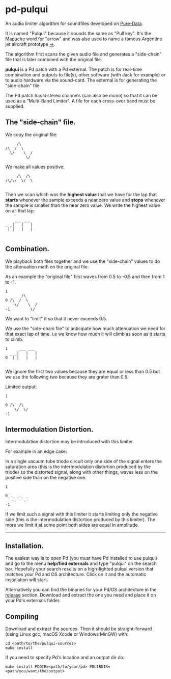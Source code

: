 # pd-pulqui #

An audio limiter algorithm for soundfiles developed on [Pure-Data](https://github.com/pure-data/pure-data).

It is named "Pulqui" because it sounds the same as "Pull key". It's the [Mapuche](https://en.wikipedia.org/wiki/Mapuche) word for "arrow" and was also used to name a famous Argentine jet aircraft prototype [->](https://en.wikipedia.org/wiki/FMA_I.Ae._27_Pulqui_I).

The algorithm first scans the given audio file and generates a "side-chain" file that is later combined with the original file.

**pulqui** is a Pd patch with a Pd external. The patch is for real-time combination and outputs to file(s), other software (with Jack for example) or to audio hardware via the sound-card. The external is for generating the "side-chain" file.

The Pd patch has 6 stereo channels (can also be mono) so that it can be used as a "Multi-Band Limiter". A file for each cross-over band must be supplied.

## The "side-chain" file. ##

We copy the original file:

```
     /\
/\  /  \    
  \/    \  /
         \/
```

We make all values positive:

```
     /\  /\
/\/\/  \/  \    
               
```

Then we scan which was the **highest value** that we have for the lap that **starts** whenever the sample exceeds a near zero value and **stops** whenever the sample is smaller than the near zero value. We write the highest value on all that lap:

```
    ___ ___
_ _|   |   |
 | |   |   |
               
```

## Combination. ##

We playback both files together and we use the "side-chain" values to do the attenuation math on the original file.

As an example the "original file" first waves from 0.5 to -0.5 and then from 1 to -1. 

```
1
       /\
0 /\  /  \    
    \/    \  /
-1         \/

```
We want to "limit" it so that it never exceeds 0.5. 

We use the "side-chain file" to anticipate how much attenuation we need for that exact lap of time. i.e we know how much it will climb as soon as it starts to climb.

```
1     ___ ___
  _ _|   |   |
0  | |   |   |
               
```
We ignore the first two values because they are equal or less than 0.5 but we use the following two because they are grater than 0.5.

Limited output:

```
1
     
0 /\  /\      
    \/  \/    
-1         

```

## Intermodulation Distortion. ##

Intermodulation distortion may be introduced with this limiter.

For example in an edge case:

In a single vacuum tube triode circuit only one side of the signal enters the saturation area (this is the intermodulation distortion produced by the triode) so the distorted signal, along with other things, waves less on the positive side than on the negative one. 
 
```
1
       
0_._ _._ _  
    .   .
-1  

```
If we limit such a signal with this limiter it starts limiting only the negative side (this is the intermodulation distortion produced by this limiter). The more we limit it at some point both sides are equal in amplitude.


----------------------------------

## Installation. ##



The easiest way is to open Pd (you must have Pd installed to use pulqui) and go to the menu **help/find externals** and type "pulqui" on the search bar. Hopefully your search results on a high-lighted pulqui version that matches your Pd and OS architecture. Click on it and the automatic installation will start.

Alternatively you can find the binaries for your Pd/OS architecture in the [release](https://github.com/Lucarda/pd-pulqui/releases) section. Download and extract the one you need and place it on your Pd's externals folder.


## Compiling ##

Download and extract the sources. Then it should be straight-forward (using Linux gcc, macOS Xcode or Windows MinGW) with:

```
cd <path/to/the/pulqui-sources>
make install
```

If you need to specify Pd's location and an output dir do:

```
make install PDDIR=<path/to/your/pd> PDLIBDIR=<path/you/want/the/output>
```



